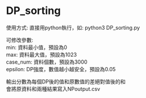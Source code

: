 # DP_sorting
使用方式: 直接用python執行，如: python3 DP_sorting.py

可修改參數:  
  min: 資料最小值，預設為0  
  max: 資料最大值，預設為1023  
  case_num: 資料個數，預設為3000  
  epsilon: DP強度，數值越小越安全，預設為0.05

輸出分數為每個DP後的值和原數值的差絕對值後的和  
會將原資料和兩種結果寫入NPoutput.csv
